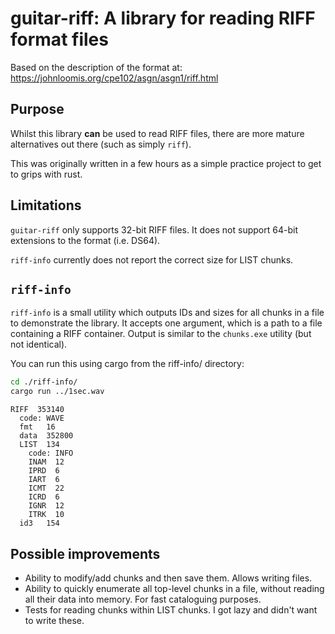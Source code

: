 # guitar-riff: A library for reading RIFF format files

Based on the description of the format at: https://johnloomis.org/cpe102/asgn/asgn1/riff.html

## Purpose

Whilst this library **can** be used to read RIFF files, there are more mature alternatives out there (such as simply `riff`).

This was originally written in a few hours as a simple practice project to get to grips with rust.

## Limitations

`guitar-riff` only supports 32-bit RIFF files. It does not support 64-bit extensions to the format (i.e. DS64).

`riff-info` currently does not report the correct size for LIST chunks.

## `riff-info`

`riff-info` is a small utility which outputs IDs and sizes for all chunks in a file to demonstrate the library. It accepts one argument, which is a path to a file containing a RIFF container. Output is similar to the `chunks.exe` utility (but not identical).

You can run this using cargo from the riff-info/ directory:

```bash
cd ./riff-info/
cargo run ../1sec.wav
```

```
RIFF  353140
  code: WAVE
  fmt   16
  data  352800
  LIST  134
    code: INFO
    INAM  12
    IPRD  6
    IART  6
    ICMT  22
    ICRD  6
    IGNR  12
    ITRK  10
  id3   154
```

## Possible improvements

-   Ability to modify/add chunks and then save them. Allows writing files.
-   Ability to quickly enumerate all top-level chunks in a file, without reading all their data into memory. For fast cataloguing purposes.
-   Tests for reading chunks within LIST chunks. I got lazy and didn't want to write these.
